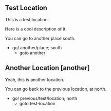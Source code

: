 ## Test Location

This is a test location.

Here is a cool description of it.

You can go to another place south.

- go/ another/place; south
  - goto another

## Another Location [another]

Yeah, this is another location.

You can go back to the previous location, at north.

- go/ previous/test/location; north
  - goto test-location
